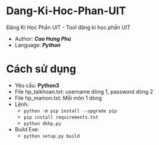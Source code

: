 # Dang-Ki-Hoc-Phan-UIT
Đăng Kí Học Phần UIT - Tool đăng kí học phần UIT
- Author: ***Cao Hưng Phú***
- Language: ***Python***

# Cách sử dụng
- Yêu cầu: **Python3**
- File hp_taikhoan.txt: username dòng 1, password dòng 2
- File hp_mamon.txt: Mỗi môn 1 dòng
- Lệnh:
    - `python -m pip install --upgrade pip`
    - `pip install requirements.txt`
    - `python dkhp.py`
- Build Exe:
	- `python setup.py build`
